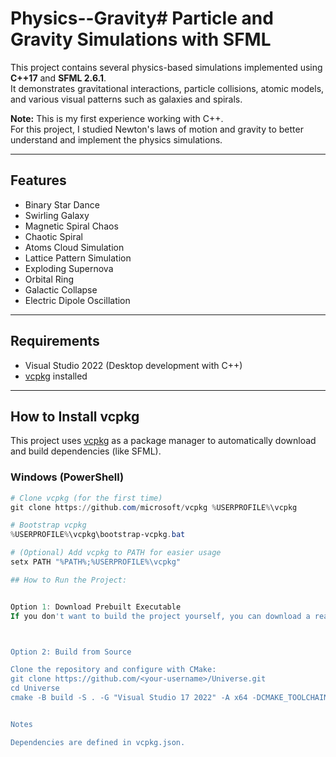 # Physics--Gravity# Particle and Gravity Simulations with SFML

This project contains several physics-based simulations implemented using **C++17** and **SFML 2.6.1**.  
It demonstrates gravitational interactions, particle collisions, atomic models, and various visual patterns such as galaxies and spirals.

**Note:** This is my first experience working with C++.  
For this project, I studied Newton's laws of motion and gravity to better understand and implement the physics simulations.

---

## Features
- Binary Star Dance  
- Swirling Galaxy  
- Magnetic Spiral Chaos  
- Chaotic Spiral  
- Atoms Cloud Simulation  
- Lattice Pattern Simulation  
- Exploding Supernova  
- Orbital Ring  
- Galactic Collapse  
- Electric Dipole Oscillation  

---

## Requirements
- Visual Studio 2022 (Desktop development with C++)  
- [vcpkg](https://github.com/microsoft/vcpkg) installed  

---

## How to Install vcpkg

This project uses [vcpkg](https://github.com/microsoft/vcpkg) as a package manager to automatically download and build dependencies (like SFML).

### Windows (PowerShell)
```powershell
# Clone vcpkg (for the first time)
git clone https://github.com/microsoft/vcpkg %USERPROFILE%\vcpkg

# Bootstrap vcpkg
%USERPROFILE%\vcpkg\bootstrap-vcpkg.bat

# (Optional) Add vcpkg to PATH for easier usage
setx PATH "%PATH%;%USERPROFILE%\vcpkg"

## How to Run the Project:


Option 1: Download Prebuilt Executable
If you don't want to build the project yourself, you can download a ready-to-run ZIP file containing Universe.exe and all required DLLs from the Releases page on GitHub.



Option 2: Build from Source

Clone the repository and configure with CMake:
git clone https://github.com/<your-username>/Universe.git
cd Universe
cmake -B build -S . -G "Visual Studio 17 2022" -A x64 -DCMAKE_TOOLCHAIN_FILE="%USERPROFILE%\vcpkg\scripts\buildsystems\vcpkg.cmake" -DVCPKG_TARGET_TRIPLET=x64-windows


Notes

Dependencies are defined in vcpkg.json.

